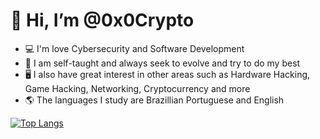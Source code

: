 # 👋 Hi, I’m @0x0Crypto
- 💻 I'm love Cybersecurity and Software Development
- 🧠 I am self-taught and always seek to evolve and try to do my best
- 🖥️ I also have great interest in other areas such as Hardware Hacking, Game Hacking, Networking, Cryptocurrency and more
- 🌎 The languages ​​I study are Brazillian Portuguese and English

[![Top Langs](https://github-readme-stats.vercel.app/api/top-langs/?username=0x0Crypto&layout=pie)](https://github.com/anuraghazra/github-readme-stats)
